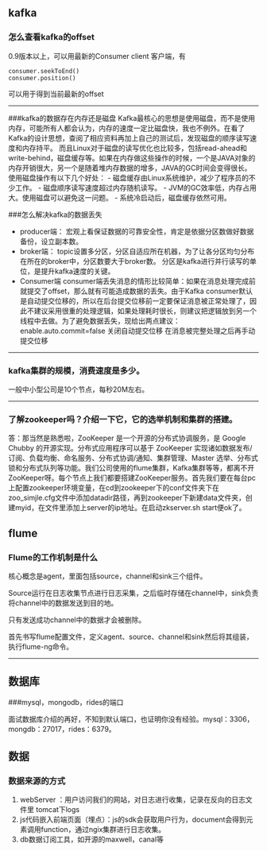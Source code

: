 ## kafka
### 怎么查看kafka的offset
0.9版本以上，可以用最新的Consumer client 客户端，有
```
consumer.seekToEnd()
consumer.position()
``` 
可以用于得到当前最新的offset

---
###kafka的数据存在内存还是磁盘
Kafka最核心的思想是使用磁盘，而不是使用内存，可能所有人都会认为，内存的速度一定比磁盘快，我也不例外。在看了Kafka的设计思想，查阅了相应资料再加上自己的测试后，发现磁盘的顺序读写速度和内存持平。
而且Linux对于磁盘的读写优化也比较多，包括read-ahead和write-behind，磁盘缓存等。如果在内存做这些操作的时候，一个是JAVA对象的内存开销很大，另一个是随着堆内存数据的增多，JAVA的GC时间会变得很长。
使用磁盘操作有以下几个好处：
    - 磁盘缓存由Linux系统维护，减少了程序员的不少工作。
    - 磁盘顺序读写速度超过内存随机读写。
    - JVM的GC效率低，内存占用大。使用磁盘可以避免这一问题。
    - 系统冷启动后，磁盘缓存依然可用。
    
###怎么解决kafka的数据丢失
- producer端：
宏观上看保证数据的可靠安全性，肯定是依据分区数做好数据备份，设立副本数。
- broker端：
topic设置多分区，分区自适应所在机器，为了让各分区均匀分布在所在的broker中，分区数要大于broker数。
分区是kafka进行并行读写的单位，是提升kafka速度的关键。
- Consumer端
consumer端丢失消息的情形比较简单：如果在消息处理完成前就提交了offset，那么就有可能造成数据的丢失。由于Kafka consumer默认是自动提交位移的，所以在后台提交位移前一定要保证消息被正常处理了，因此不建议采用很重的处理逻辑，如果处理耗时很长，则建议把逻辑放到另一个线程中去做。为了避免数据丢失，现给出两点建议：
enable.auto.commit=false 关闭自动提交位移
在消息被完整处理之后再手动提交位移

---
### kafka集群的规模，消费速度是多少。

一般中小型公司是10个节点，每秒20M左右。

---
### 了解zookeeper吗？介绍一下它，它的选举机制和集群的搭建。
答：那当然是熟悉啦，ZooKeeper 是一个开源的分布式协调服务，是 Google Chubby 的开源实现。分布式应用程序可以基于 ZooKeeper 实现诸如数据发布/订阅、负载均衡、命名服务、分布式协调/通知、集群管理、Master 选举、分布式锁和分布式队列等功能。我们公司使用的flume集群，Kafka集群等等，都离不开ZooKeeper呀。每个节点上我们都要搭建ZooKeeper服务。首先我们要在每台pc上配置zookeeper环境变量，在cd到zookeeper下的conf文件夹下在zoo_simjle.cfg文件中添加datadir路径，再到zookeeper下新建data文件夹，创建myid，在文件里添加上server的ip地址。在启动zkserver.sh start便ok了。
## flume
### Flume的工作机制是什么

核心概念是agent，里面包括source，channel和sink三个组件。

Source运行在日志收集节点进行日志采集，之后临时存储在channel中，sink负责将channel中的数据发送到目的地。

只有发送成功channel中的数据才会被删除。

首先书写flume配置文件，定义agent、source、channel和sink然后将其组装，执行flume-ng命令。

---
## 数据库
###mysql，mongodb，rides的端口

面试数据库介绍的再好，不知到默认端口，也证明你没有经验。mysql：3306，mongdb：27017，rides：6379。
## 数据
### 数据来源的方式

1. webServer ：用户访问我们的网站，对日志进行收集，记录在反向的日志文件里 tomcat下logs
2. js代码嵌入前端页面（埋点）：js的sdk会获取用户行为，document会得到元素调用function，通过ngix集群进行日志收集。
3. db数据订阅工具，如开源的maxwell，canal等

